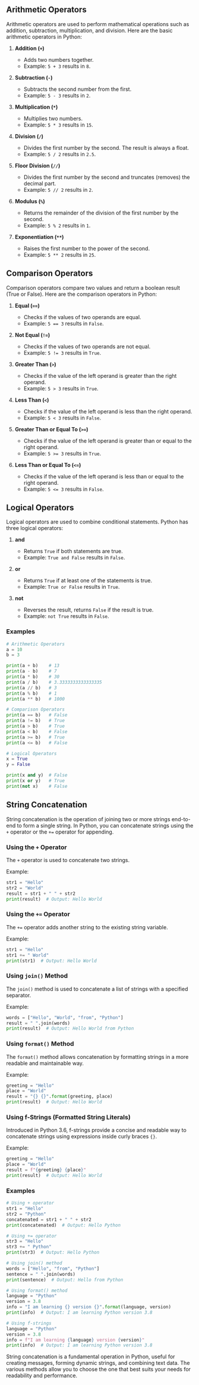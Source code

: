 
## Arithmetic Operators

Arithmetic operators are used to perform mathematical operations such as addition, subtraction, multiplication, and division. Here are the basic arithmetic operators in Python:

1. **Addition (`+`)**
   - Adds two numbers together.
   - Example: `5 + 3` results in `8`.

2. **Subtraction (`-`)**
   - Subtracts the second number from the first.
   - Example: `5 - 3` results in `2`.

3. **Multiplication (`*`)**
   - Multiplies two numbers.
   - Example: `5 * 3` results in `15`.

4. **Division (`/`)**
   - Divides the first number by the second. The result is always a float.
   - Example: `5 / 2` results in `2.5`.

5. **Floor Division (`//`)**
   - Divides the first number by the second and truncates (removes) the decimal part.
   - Example: `5 // 2` results in `2`.

6. **Modulus (`%`)**
   - Returns the remainder of the division of the first number by the second.
   - Example: `5 % 2` results in `1`.

7. **Exponentiation (`**`)**
   - Raises the first number to the power of the second.
   - Example: `5 ** 2` results in `25`.

## Comparison Operators

Comparison operators compare two values and return a boolean result (True or False). Here are the comparison operators in Python:

1. **Equal (`==`)**
   - Checks if the values of two operands are equal.
   - Example: `5 == 3` results in `False`.

2. **Not Equal (`!=`)**
   - Checks if the values of two operands are not equal.
   - Example: `5 != 3` results in `True`.

3. **Greater Than (`>`)**
   - Checks if the value of the left operand is greater than the right operand.
   - Example: `5 > 3` results in `True`.

4. **Less Than (`<`)**
   - Checks if the value of the left operand is less than the right operand.
   - Example: `5 < 3` results in `False`.

5. **Greater Than or Equal To (`>=`)**
   - Checks if the value of the left operand is greater than or equal to the right operand.
   - Example: `5 >= 3` results in `True`.

6. **Less Than or Equal To (`<=`)**
   - Checks if the value of the left operand is less than or equal to the right operand.
   - Example: `5 <= 3` results in `False`.

## Logical Operators

Logical operators are used to combine conditional statements. Python has three logical operators:

1. **and**
   - Returns `True` if both statements are true.
   - Example: `True and False` results in `False`.

2. **or**
   - Returns `True` if at least one of the statements is true.
   - Example: `True or False` results in `True`.

3. **not**
   - Reverses the result, returns `False` if the result is true.
   - Example: `not True` results in `False`.

### Examples

```python
# Arithmetic Operators
a = 10
b = 3

print(a + b)    # 13
print(a - b)    # 7
print(a * b)    # 30
print(a / b)    # 3.3333333333333335
print(a // b)   # 3
print(a % b)    # 1
print(a ** b)   # 1000

# Comparison Operators
print(a == b)   # False
print(a != b)   # True
print(a > b)    # True
print(a < b)    # False
print(a >= b)   # True
print(a <= b)   # False

# Logical Operators
x = True
y = False

print(x and y)  # False
print(x or y)   # True
print(not x)    # False
```


## String Concatenation

String concatenation is the operation of joining two or more strings end-to-end to form a single string. In Python, you can concatenate strings using the `+` operator or the `+=` operator for appending.

### Using the `+` Operator

The `+` operator is used to concatenate two strings.

Example:

```python
str1 = "Hello"
str2 = "World"
result = str1 + " " + str2
print(result)  # Output: Hello World
```

### Using the `+=` Operator

The `+=` operator adds another string to the existing string variable.

Example:

```python
str1 = "Hello"
str1 += " World"
print(str1)  # Output: Hello World
```

### Using `join()` Method

The `join()` method is used to concatenate a list of strings with a specified separator.

Example:

```python
words = ["Hello", "World", "from", "Python"]
result = " ".join(words)
print(result)  # Output: Hello World from Python
```

### Using `format()` Method

The `format()` method allows concatenation by formatting strings in a more readable and maintainable way.

Example:

```python
greeting = "Hello"
place = "World"
result = "{} {}".format(greeting, place)
print(result)  # Output: Hello World
```

### Using f-Strings (Formatted String Literals)

Introduced in Python 3.6, f-strings provide a concise and readable way to concatenate strings using expressions inside curly braces `{}`.

Example:

```python
greeting = "Hello"
place = "World"
result = f"{greeting} {place}"
print(result)  # Output: Hello World
```

### Examples

```python
# Using + operator
str1 = "Hello"
str2 = "Python"
concatenated = str1 + " " + str2
print(concatenated)  # Output: Hello Python

# Using += operator
str3 = "Hello"
str3 += " Python"
print(str3)  # Output: Hello Python

# Using join() method
words = ["Hello", "from", "Python"]
sentence = " ".join(words)
print(sentence)  # Output: Hello from Python

# Using format() method
language = "Python"
version = 3.8
info = "I am learning {} version {}".format(language, version)
print(info)  # Output: I am learning Python version 3.8

# Using f-strings
language = "Python"
version = 3.8
info = f"I am learning {language} version {version}"
print(info)  # Output: I am learning Python version 3.8
```

String concatenation is a fundamental operation in Python, useful for creating messages, forming dynamic strings, and combining text data. The various methods allow you to choose the one that best suits your needs for readability and performance.
